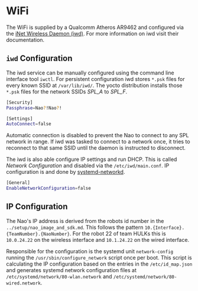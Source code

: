 # WiFi

The WiFi is supplied by a Qualcomm Atheros AR9462 and configured via the [iNet Wireless Daemon (iwd)](https://iwd.wiki.kernel.org/).
For more information on iwd visit their documentation.

## `iwd` Configuration

The iwd service can be manually configured using the command line interface tool `iwctl`.
For persistent configuration iwd stores `*.psk` files for every known SSID at `/var/lib/iwd/`.
The yocto distribution installs those `*.psk` files for the network SSIDs *SPL_A* to *SPL_F*.

```sh
[Security]
Passphrase=Nao?!Nao?!

[Settings]
AutoConnect=false
```

Automatic connection is disabled to prevent the Nao to connect to any SPL network in range.
If iwd was tasked to connect to a network once, it tries to reconnect to that same SSID until the daemon is instructed to disconnect.

The iwd is also able configure IP settings and run DHCP.
This is called *Network Configuration* and disabled via the `/etc/iwd/main.conf`.
IP configuration is and done by [systemd-networkd](https://www.freedesktop.org/software/systemd/man/systemd.network.html).

```sh
[General]
EnableNetworkConfiguration=false
```

## IP Configuration

The Nao's IP address is derived from the robots id number in the `../setup/nao_image_and_sdk.md`.
This follows the pattern `10.{Interface}.{TeamNumber}.{NaoNumber}`.
For the robot 22 of team HULKs this is `10.0.24.22` on the wireless interface and `10.1.24.22` on the wired interface.

Responsible for the configuration is the systemd unit `network-config` running the `/usr/sbin/configure_network` script once per boot.
This script is calculating the IP configuration based on the entries in the `/etc/id_map.json` and generates systemd network configuration files at `/etc/systemd/network/80-wlan.network` and `/etc/systemd/network/80-wired.network`.

